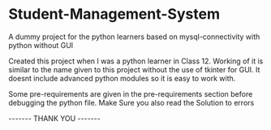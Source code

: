 # Student-Management-System

A dummy project for the python learners based on mysql-connectivity with python without GUI

Created this project when I was a python learner in Class 12. Working of it is similar to the name given to this project without the use of tkinter for GUI. It doesnt include advanced python modules so it is easy to work with.



Some pre-requirements are given in the pre-requirements section before debugging the python file.
Make Sure you also read the Solution to errors 
 
------- THANK YOU -------
